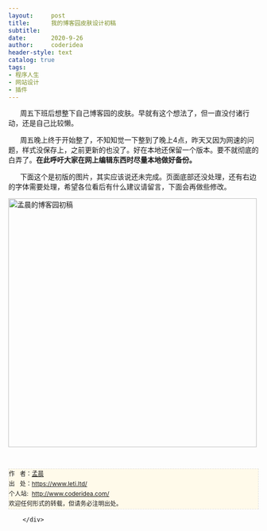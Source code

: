```yaml
---
layout:     post
title:      我的博客园皮肤设计初稿
subtitle:   
date:       2020-9-26
author:     coderidea
header-style: text
catalog: true
tags:
- 程序人生
- 网站设计
- 插件
--- 
```

<div class="postBody">
			<div id="cnblogs_post_body" class="blogpost-body"><p>      周五下班后想整下自己博客园的皮肤。早就有这个想法了，但一直没付诸行动，还是自己比较懒。</p>
<p>      周五晚上终于开始整了，不知知觉一下整到了晚上4点，昨天又因为网速的问题，样式没保存上，之前更新的也没了。好在本地还保留一个版本。要不就彻底的白弄了。<strong>在此呼吁大家在网上编辑东西时尽量本地做好备份。 </strong></p>
<p>      下面这个是初版的图片，其实应该说还未完成。页面底部还没处理，还有右边的字体需要处理，希望各位看后有什么建议请留言，下面会再做些修改。</p>
<p><img src="https://pic002.cnblogs.com/images/2012/323522/2012040809463824.png" alt="孟晨的博客园初稿" width="500" /></p>
<div id="ckepop"> </div>
<div>
<p id="PSignature" style="line-height:20px;background:#FFFAEA no-repeat 2% 50%;font-size:12px;border:#e0e0e0 1px dashed;">作   者：<a href="https://www.leti.ltd/">孟晨</a> <br /> 出   处：<a href="https://www.leti.ltd/">https://www.leti.ltd/</a> <br />个人站:  <a href="http://www.coderidea.com/">http://www.coderidea.com/</a><br />欢迎任何形式的转载，但请务必注明出处。</p>

</div></div><div id="MySignature"></div>
<div class="clear"></div>
<div id="blog_post_info_block">
<div id="BlogPostCategory"></div>
<div id="EntryTag"></div>
<div id="blog_post_info">
</div>
<div class="clear"></div>
<div id="post_next_prev"></div>
</div>


		</div>